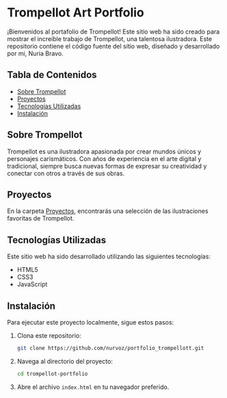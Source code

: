 # Trompellot Art Portfolio

¡Bienvenidos al portafolio de Trompellot! Este sitio web ha sido creado para mostrar el increíble trabajo de Trompellot, una talentosa ilustradora. Este repositorio contiene el código fuente del sitio web, diseñado y desarrollado por mi, Nuria Bravo.

## Tabla de Contenidos

- [Sobre Trompellot](#sobre-trompellot)
- [Proyectos](#Proyectos)
- [Tecnologías Utilizadas](#tecnologías-utilizadas)
- [Instalación](#instalación)

## Sobre Trompellot

Trompellot es una ilustradora apasionada por crear mundos únicos y personajes carismáticos. Con años de experiencia en el arte digital y tradicional, siempre busca nuevas formas de expresar su creatividad y conectar con otros a través de sus obras.

## Proyectos

En la carpeta [Proyectos](./Proyectos), encontrarás una selección de las ilustraciones favoritas de Trompellot. 

## Tecnologías Utilizadas

Este sitio web ha sido desarrollado utilizando las siguientes tecnologías:

- HTML5
- CSS3
- JavaScript
  
## Instalación

Para ejecutar este proyecto localmente, sigue estos pasos:

1. Clona este repositorio:
    ```bash
    git clone https://github.com/nurvoz/portfolio_trompellott.git
    ```
2. Navega al directorio del proyecto:
    ```bash
    cd trompellot-portfolio
    ```
3. Abre el archivo `index.html` en tu navegador preferido.
